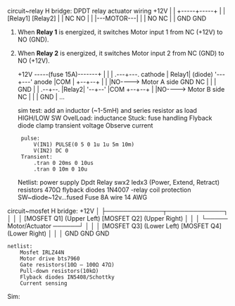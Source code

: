 circuit~relay H bridge:
    DPDT relay actuator wiring
        +12V
           |
           |
     +-----+-----+
     |           |
   [Relay1]   [Relay2]
     |           |
    NC          NO
     |           |
     |---MOTOR---|
     |           |
    NO          NC
     |           |
    GND         GND
1. When **Relay 1** is energized, it switches Motor input 1 from NC (+12V) to NO (GND).
2. When **Relay 2** is energized, it switches Motor input 2 from NC (GND) to NO (+12V).

    +12V -----(fuse 15A)-------+
          |              |
          |           .---+---.
    cathode           | Relay1|
    (diode)           '---+---'
    anode                 |COM
       |             +--+--+
       |             |     |NO----> Motor A side
     GND             NC     |
                     |      |
                     GND    |
                            |
                        .--+--.
                        |Relay2|
                        '--+--'
                        |COM
                        +--+--+
                        |     |NO----> Motor B side
                        NC     |
                        |      |
                        GND    |
                            ...



    sim test:
        add an inductor (~1-5mH) and series resistor as load
        HIGH/LOW
        SW
        OvelLoad: inductance
        Stuck: fuse handling
        Flyback diode clamp transient voltage
        Observe current 

        pulse:
            V(IN1) PULSE(0 5 0 1u 1u 5m 10m)
            V(IN2) DC 0
        Transient:
            .tran 0 20ms 0 10us
            .tran 0 10m 0 10u

    Netlist:
        power supply
        Dpdt Relay
        swx2
        ledx3 (Power, Extend, Retract) 
        resistors 470Ω
        flyback diodes 1N4007 -relay coil protection SW~diode~12v…fused
        Fuse 8A
        wire 14 AWG

circuit~mosfet H bridge:
    +12V
              │
              ├─────────────┬─────────────┐
              │             │             │
          [MOSFET Q1]   (Upper Left)  [MOSFET Q2]  (Upper Right)
              │             │             │
              └───── Motor/Actuator ──────┘
              │             │             │
          [MOSFET Q3]   (Lower Left)  [MOSFET Q4]  (Lower Right)
              │             │             │
             GND           GND           GND

    netlist:
        Mosfet IRLZ44N 
        Motor drive bts7960
        Gate resistors(10Ω – 100Ω 47Ω)
        Pull-down resistors(10kΩ)
        Flyback diodes IN5408/Schottky
        Current sensing
    


Sim:
    
